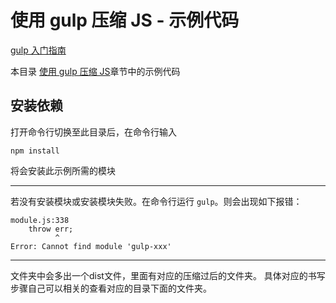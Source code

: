 # 使用 gulp 压缩 JS - 示例代码

[gulp 入门指南](https://github.com/nimojs/gulp-book)

本目录 [使用 gulp 压缩 JS](../../chapter2.md)章节中的示例代码


## 安装依赖
打开命令行切换至此目录后，在命令行输入
```
npm install
```

将会安装此示例所需的模块

-------

若没有安装模块或安装模块失败。在命令行运行 `gulp`。则会出现如下报错：
```
module.js:338
    throw err;
          ^
Error: Cannot find module 'gulp-xxx'
```
-------
文件夹中会多出一个dist文件，里面有对应的压缩过后的文件夹。 
具体对应的书写步骤自己可以相关的查看对应的目录下面的文件夹。 





